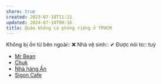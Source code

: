 ```yaml
---
share: true
created: 2023-07-18T11:21
updated: 2024-07-18T00:16
title: Quán không có phòng riêng ở TPHCM
---
```

Không bị ồn từ bên ngoài:: ❌
Nhà vệ sinh:: ✔
Được nói to:: tuỳ

- [Mr Bean](./Mr%20Bean.md)
- [Chuk](./Chuk.md)
- [Nhà hàng Ấn](./Nh%C3%A0%20h%C3%A0ng%20%E1%BA%A4n.md)
- [Sigon Cafe](./Sigon%20Cafe.md)

